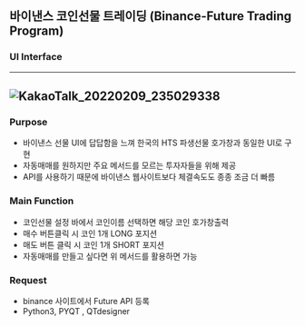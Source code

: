 ##  바이낸스 코인선물 트레이딩 (Binance-Future Trading Program)


### UI Interface
----
![KakaoTalk_20220209_235029338](https://user-images.githubusercontent.com/40832965/153558802-e102a735-e89e-4f79-bb4d-29ef26cee503.png)
----


### Purpose
- 바이낸스 선물 UI에 답답함을 느껴 한국의 HTS 파생선물 호가창과 동일한 UI로 구현
- 자동매매를 원하지만 주요 메서드를 모르는 투자자들을 위해 제공
- API를 사용하기 때문에 바이낸스 웹사이트보다 체결속도도 종종 조금 더 빠름


### Main Function
- 코인선물 설정 바에서 코인이름 선택하면 해당 코인 호가창출력
- 매수 버튼클릭 시 코인 1개 LONG 포지션
- 매도 버튼 클릭 시 코인 1개 SHORT 포지션
- 자동매매를 만들고 싶다면 위 메서드를 활용하면 가능


### Request
- binance 사이트에서 Future API 등록
- Python3, PYQT , QTdesigner




